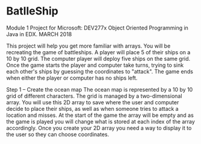 # BatlleShip
Module 1 Project for Microsoft: DEV277x Object Oriented Programming in Java in EDX. MARCH 2018

This project will help you get more familiar with arrays. You will be recreating the game of battleships. 
A player will place 5 of their ships on a 10 by 10 grid. The computer player will deploy five ships on the same grid. 
Once the game starts the player and computer take turns, trying to sink each other's ships by guessing the coordinates to "attack". 
The game ends when either the player or computer has no ships left.

Step 1 – Create the ocean map
The ocean map is represented by a 10 by 10 grid of different characters. 
The grid is managed by a two-dimensional array. 
You will use this 2D array to save where the user and computer decide to place their ships, as well as when someone tries to attack a location and misses. 
At the start of the game the array will be empty and as the game is played you will change what is stored at each index of the array accordingly.
Once you create your 2D array you need a way to display it to the user so they can choose coordinates. 


